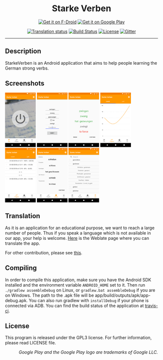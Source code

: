 <h1 align="center">Starke Verben</h1>

<p align="center">
    <a href="https://f-droid.org/app/org.sw24softwares.starkeverben"><img src="https://f-droid.org/badge/get-it-on.png"
       alt="Get it on F-Droid"
       height="80"></a>
    <a href="https://play.google.com/store/apps/details?id=org.sw24softwares.starkeverben"><img src="https://cdn.rawgit.com/steverichey/google-play-badge-svg/266d2b2d/img/en_get.svg"
       alt="Get it on Google Play"
       height="80"></a>
</p>

<p align="center">
    <a href="https://hosted.weblate.org/engage/starke-verben/?utm_source=widget"><img src="https://hosted.weblate.org/widgets/starke-verben/-/svg-badge.svg" alt="Translation status" /></a>
    <a href="https://travis-ci.org/Sw24Softwares/StarkeVerben"><img src="https://travis-ci.org/Sw24Softwares/StarkeVerben.svg?branch=master" alt="Build Status"></a>
    <a href="https://github.com/Sw24Softwares/StarkeVerben/blob/master/LICENSE"><img src="https://img.shields.io/badge/license-GPL_v3.0-blue.svg" alt="License"></a>
    <a href="https://gitter.im/Sw24Softwares/StarkeVerben?utm_source=badge&utm_medium=badge&utm_campaign=pr-badge"><img src="https://badges.gitter.im/Sw24Softwares/StarkeVerben.svg" alt="Gitter"></a>
</p>

---

## Description
StarkeVerben is an Android application that aims to help people learning the German strong verbs.

## Screenshots
<img src="fastlane/metadata/android/en-US/images/phoneScreenshots/01.png" width="20%"> <img src="fastlane/metadata/android/en-US/images/phoneScreenshots/02.png" width="20%">
<img src="fastlane/metadata/android/en-US/images/phoneScreenshots/03.png" width="20%">
<img src="fastlane/metadata/android/en-US/images/phoneScreenshots/04.png" width="20%">
<img src="fastlane/metadata/android/en-US/images/phoneScreenshots/05.png" width="20%">
<img src="fastlane/metadata/android/en-US/images/phoneScreenshots/06.png" width="20%">
<img src="fastlane/metadata/android/en-US/images/phoneScreenshots/07.png" width="20%">

## Translation
As it is an application for an educational purpose, we want to reach a large number of people. Thus if you speak a language which is not available in our app, your help is welcome. [Here](https://hosted.weblate.org/engage/starke-verben) is the Weblate page where you can translate the app.

For other contribution, please see [this](https://github.com/Sw24Softwares/StarkeVerben/blob/master/CONTRIBUTING.md).

## Compiling
In order to compile this application, make sure you have the Android SDK installed and the environment variable `ANDROID_HOME` set to it. Then run `./gradlew assembleDebug` on Linux, or `gradlew.bat assembleDebug` if you are on Windows. The path to the .apk file will be app/build/outputs/apk/app-debug.apk. You can also run gradlew with `installDebug` if your phone is connected via ADB. You can find the build status of the application at [travis-ci](https://travis-ci.org).

## License
This program is released under the GPL3 license. For further information, please read LICENSE file.

<sub><p align="right">
*Google Play and the Google Play logo are trademarks of Google LLC.*
</p></sub>
